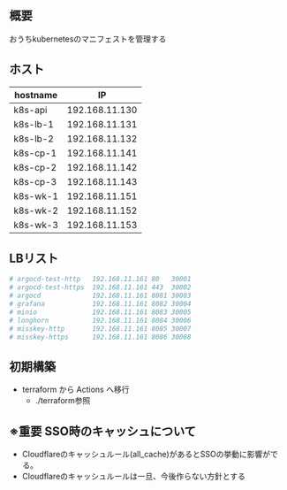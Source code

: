 ## 概要

おうちkubernetesのマニフェストを管理する

## ホスト

| hostname | IP             |
| -------- | -------------- |
| k8s-api  | 192.168.11.130 |
| k8s-lb-1 | 192.168.11.131 |
| k8s-lb-2 | 192.168.11.132 |
| k8s-cp-1 | 192.168.11.141 |
| k8s-cp-2 | 192.168.11.142 |
| k8s-cp-3 | 192.168.11.143 |
| k8s-wk-1 | 192.168.11.151 |
| k8s-wk-2 | 192.168.11.152 |
| k8s-wk-3 | 192.168.11.153 |

## LBリスト

```bash
# argocd-test-http   192.168.11.161 80   30001
# argocd-test-https  192.168.11.161 443  30002
# argocd             192.168.11.161 8081 30003
# grafana            192.168.11.161 8082 30004
# minio              192.168.11.161 8083 30005
# longhorn           192.168.11.161 8084 30006
# misskey-http       192.168.11.161 8085 30007
# misskey-https      192.168.11.161 8086 30008
```

## 初期構築
- terraform から Actions へ移行
  - ./terraform参照

## ※重要 SSO時のキャッシュについて

- Cloudflareのキャッシュルール(all_cache)があるとSSOの挙動に影響がでる。
- Cloudflareのキャッシュルールは一旦、今後作らない方針とする
